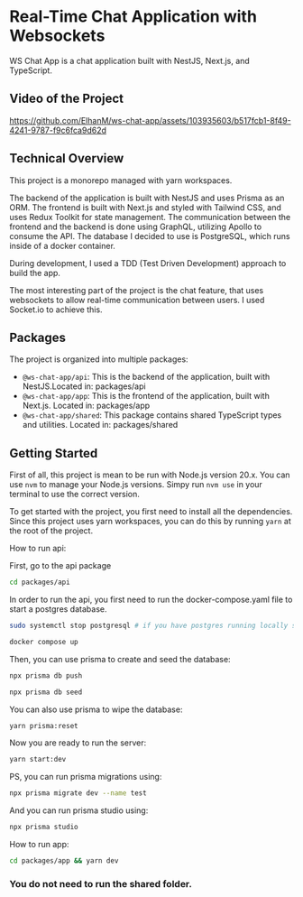 # Real-Time Chat Application with Websockets

WS Chat App is a chat application built with NestJS, Next.js, and TypeScript.

## Video of the Project
https://github.com/ElhanM/ws-chat-app/assets/103935603/b517fcb1-8f49-4241-9787-f9c6fca9d62d

## Technical Overview

This project is a monorepo managed with yarn workspaces.

The backend of the application is built with NestJS and uses Prisma as an ORM. The frontend is built with Next.js and styled with Tailwind CSS, and uses Redux Toolkit for state management. The communication between the frontend and the backend is done using GraphQL, utilizing Apollo to consume the API. The database I decided to use is PostgreSQL, which runs inside of a docker container.

During development, I used a TDD (Test Driven Development) approach to build the app.

The most interesting part of the project is the chat feature, that uses websockets to allow real-time communication between users. I used Socket.io to achieve this.

## Packages

The project is organized into multiple packages:

- `@ws-chat-app/api`: This is the backend of the application, built with NestJS.Located in: packages/api
- `@ws-chat-app/app`: This is the frontend of the application, built with Next.js. Located in: packages/app
- `@ws-chat-app/shared`: This package contains shared TypeScript types and utilities. Located in: packages/shared

## Getting Started

First of all, this project is mean to be run with Node.js version 20.x. You can use `nvm` to manage your Node.js versions. Simpy run `nvm use` in your terminal to use the correct version.

To get started with the project, you first need to install all the dependencies. Since this project uses yarn workspaces, you can do this by running `yarn` at the root of the project.

How to run api:

First, go to the api package

```bash
cd packages/api
```

In order to run the api, you first need to run the docker-compose.yaml file to start a postgres database.

```bash
sudo systemctl stop postgresql # if you have postgres running locally stop it

docker compose up
```

Then, you can use prisma to create and seed the database:

```bash
npx prisma db push

npx prisma db seed
```

You can also use prisma to wipe the database:

```bash
yarn prisma:reset
```

Now you are ready to run the server:

```bash
yarn start:dev
```

PS, you can run prisma migrations using:

```bash
npx prisma migrate dev --name test
```

And you can run prisma studio using:

```bash
npx prisma studio
```

How to run app:

```bash
cd packages/app && yarn dev
```

### You do not need to run the shared folder.
